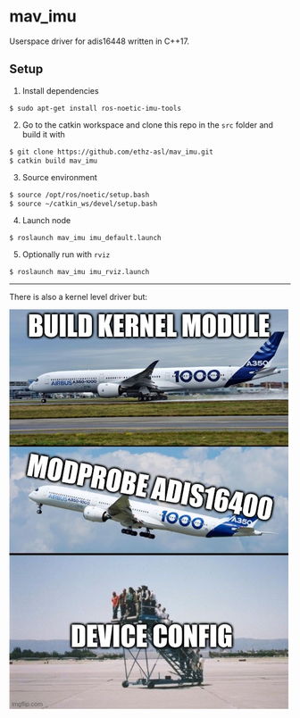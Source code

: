 # mav_imu

Userspace driver for adis16448 written in C++17.

## Setup

1. Install dependencies

```shell
$ sudo apt-get install ros-noetic-imu-tools
```

2. Go to the catkin workspace and clone this repo in the `src` folder and build it with
```shell
$ git clone https://github.com/ethz-asl/mav_imu.git
$ catkin build mav_imu
```
3. Source environment

```shell
$ source /opt/ros/noetic/setup.bash
$ source ~/catkin_ws/devel/setup.bash
```

4. Launch node
```shell
$ roslaunch mav_imu imu_default.launch
```

5. Optionally run with `rviz`

```shell
$ roslaunch mav_imu imu_rviz.launch
```
***

There is also a kernel level driver but:

![](docs/adis16400.png)

